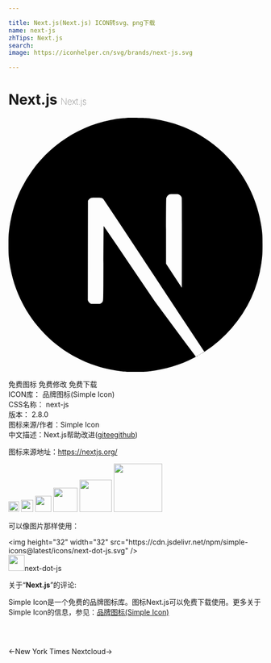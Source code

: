 ```yaml
---

title: Next.js(Next.js) ICON转svg、png下载
name: next-js
zhTips: Next.js
search: 
image: https://iconhelper.cn/svg/brands/next-js.svg

---
```


# Next.js  <small style="font-size: 60%;font-weight: 100">Next.js</small>

<div id="svg" class="svg-wrap">
<svg role="img" viewBox="0 0 24 24" xmlns="http://www.w3.org/2000/svg"><title>Next.js icon</title><path d="M17.813 22.502c-.089.047-.084.066.005.021a.228.228 0 0 0 .07-.047c0-.016-.002-.014-.075.026zm.178-.094c-.042.033-.042.035.009.009.028-.014.052-.03.052-.035 0-.019-.012-.014-.061.026zm.117-.071c-.042.033-.042.035.009.009.028-.014.052-.03.052-.035 0-.019-.012-.014-.061.026zm.117-.07c-.042.033-.042.035.009.009.028-.014.052-.03.052-.035 0-.019-.012-.014-.061.026zm.162-.105c-.082.052-.108.087-.035.047.052-.03.136-.094.122-.096a.466.466 0 0 0-.087.049zM11.214.006c-.052.005-.216.021-.364.033-3.408.307-6.601 2.146-8.623 4.973a11.876 11.876 0 0 0-2.118 5.243c-.096.659-.108.854-.108 1.748s.012 1.088.108 1.748c.652 4.506 3.859 8.292 8.208 9.695.779.251 1.6.422 2.533.525.364.04 1.935.04 2.299 0 1.611-.178 2.977-.577 4.323-1.264.206-.106.246-.134.218-.157a231.73 231.73 0 0 1-1.954-2.62l-1.919-2.592-2.404-3.558a332.01 332.01 0 0 0-2.421-3.556c-.009-.002-.019 1.579-.023 3.509-.007 3.38-.009 3.516-.052 3.596a.424.424 0 0 1-.206.213c-.075.038-.141.045-.495.045H7.81l-.108-.068a.442.442 0 0 1-.157-.171l-.049-.106.005-4.703.007-4.705.073-.091a.637.637 0 0 1 .174-.143c.096-.047.134-.052.54-.052.479 0 .558.019.683.155a466.83 466.83 0 0 1 2.895 4.361c1.558 2.362 3.687 5.587 4.734 7.171l1.9 2.878.096-.063a12.34 12.34 0 0 0 2.465-2.163 11.94 11.94 0 0 0 2.824-6.134c.096-.659.108-.854.108-1.748s-.012-1.088-.108-1.748c-.652-4.506-3.859-8.292-8.208-9.695a12.552 12.552 0 0 0-2.498-.523c-.225-.023-1.776-.049-1.97-.03zm4.912 7.258a.471.471 0 0 1 .237.277c.019.061.023 1.365.019 4.304l-.007 4.218-.744-1.14-.746-1.14v-3.066c0-1.982.009-3.096.023-3.15a.484.484 0 0 1 .232-.296c.096-.049.131-.054.5-.054.347 0 .408.005.486.047z"/></svg>
</div>
<detail full-name='next-js'></detail>

<div class="detail-page">
<p>
<span><span class="badge-success badge">免费图标</span> <span class="badge-success badge">免费修改</span>  <span class="badge-success badge">免费下载</span> </span>
<br/>
<span>
ICON库：
<span class="badge-secondary badge">品牌图标(Simple Icon)</span> 
</span>
<br/>
<span>
CSS名称：
<span class="badge-secondary badge">next-js</span> 
</span>

<br/>
<span>
版本：
<span class="badge-secondary badge">2.8.0</span> 
</span>
<br/>
<span>图标来源/作者：<span class="badge-light badge">Simple Icon</span></span> 
<br/>
<span class="zh-detail">中文描述：<span class="badge-primary badge">Next.js</span><span class="help-link"><span>帮助改进</span>(<a href="https://gitee.com/liuwave/icon-helper/edit/master/json/brands/next-js.json" target="_blank" rel="noopener noreferrer">gitee</a><a href="https://github.com/liuwave/icon-helper/edit/master/json/brands/next-js.json" target="_blank" rel="noopener noreferrer">github</a></span>)</span><br/>
</p>
</div><div class="description description alert alert-light"><p>图标来源地址：<a href="https://nextjs.org/" target="_blank" rel="noopener noreferrer">https://nextjs.org/</a></p></div>
<div class="alert alert-dark">
<img height="21" width="21" src="https://cdn.jsdelivr.net/npm/simple-icons@latest/icons/next-dot-js.svg" />
<img height="24" width="24" src="https://cdn.jsdelivr.net/npm/simple-icons@latest/icons/next-dot-js.svg" />
<img height="32" width="32" src="https://cdn.jsdelivr.net/npm/simple-icons@latest/icons/next-dot-js.svg" />
<img height="48" width="48" src="https://cdn.jsdelivr.net/npm/simple-icons@latest/icons/next-dot-js.svg" />
<img height="64" width="64" src="https://cdn.jsdelivr.net/npm/simple-icons@latest/icons/next-dot-js.svg" />
<img height="96" width="96" src="https://cdn.jsdelivr.net/npm/simple-icons@latest/icons/next-dot-js.svg" />

</div>
<div>
  <p>可以像图片那样使用：    
  </p>
  <div class="alert alert-primary" style="font-size: 14px">
    &lt;img height="32" width="32" src="https://cdn.jsdelivr.net/npm/simple-icons@latest/icons/next-dot-js.svg" /&gt;
    <copy-btn content='<img height="32" width="32" src="https://cdn.jsdelivr.net/npm/simple-icons@latest/icons/next-dot-js.svg" />'></copy-btn>
  </div>
  <div class="alert alert-secondary">
    <img height="32" width="32" src="https://cdn.jsdelivr.net/npm/simple-icons@latest/icons/next-dot-js.svg" />next-dot-js
    <copy-btn content="next-dot-js" btn-title="复制图标名称"></copy-btn>
  </div>
</div>
<div class="icon-detail__container">
<p>关于“<b>Next.js</b>”的评论:</p>
</div>
<Vssue title="关于“Next.js”的评论" />
<div><p>Simple Icon是一个免费的品牌图标库。图标Next.js可以免费下载使用。更多关于  Simple Icon的信息，参见：<a target="_blank" href="https://iconhelper.cn/brands.html">品牌图标(Simple Icon)</a>
</p></div>


<div style="padding:2rem 0 " class="page-nav"><p class="inner"><span class="prev">←<router-link to="/icon/new-york-times.html">New York Times</router-link></span> <span class="next"><router-link to="/icon/nextcloud.html">Nextcloud</router-link>→</span></p></div>
